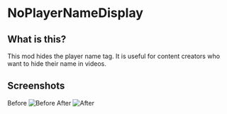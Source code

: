 # NoPlayerNameDisplay

## What is this?
This mod hides the player name tag.
It is useful for content creators who want to hide their name in videos.

## Screenshots
Before
![Before](https://cdn.modrinth.com/data/cached_images/6f1446106a7929bb63f7acaa5cdb2e2d28134fb8.png)
After
![After](https://cdn.modrinth.com/data/cached_images/6ac6e8185366c59c023562651348232782e753c8.png)